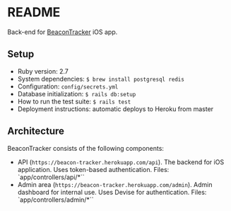 # README

Back-end for [BeaconTracker](https://github.com/dankimio/BeaconTracker) iOS app.

## Setup

- Ruby version: 2.7
- System dependencies: `$ brew install postgresql redis`
- Configuration: `config/secrets.yml`
- Database initialization: `$ rails db:setup`
- How to run the test suite: `$ rails test`
- Deployment instructions: automatic deploys to Heroku from master

## Architecture

BeaconTracker consists of the following components:

- API (`https://beacon-tracker.herokuapp.com/api`). The backend for iOS application. Uses token-based authentication. Files: `app/controllers/api/*``
- Admin area (`https://beacon-tracker.herokuapp.com/admin`). Admin dashboard for internal use. Uses Devise for authentication. Files: `app/controllers/admin/*``
